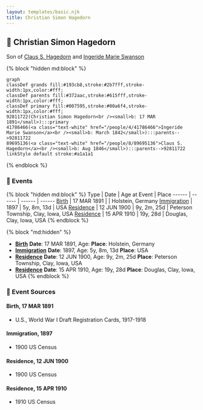 ```yaml
---
layout: templates/basic.njk
title: Christian Simon Hagedorn
---
```

## 🔵 Christian Simon Hagedorn

Son of [Claus S. Hagedorn](/people/8/89695136) and [Ingeride Marie Swanson](/people/4/41786466)

{% block "hidden md:block" %}
```mermaid
graph
classDef grands fill:#193cb8,stroke:#2b7fff,stroke-width:1px,color:#fff;
classDef parents fill:#372aac,stroke:#615fff,stroke-width:1px,color:#fff;
classDef primary fill:#007595,stroke:#00a6f4,stroke-width:1px,color:#fff;
92811722(Christian Simon Hagedorn<br /><small>b: 17 MAR 1891</small>):::primary
41786466(<a class="text-white" href="/people/4/41786466">Ingeride Marie Swanson</a><br /><small>b: March 1842</small>):::parents-->92811722
89695136(<a class="text-white" href="/people/8/89695136">Claus S. Hagedorn</a><br /><small>b: Aug 1846</small>):::parents-->92811722
linkStyle default stroke:#a1a1a1
```
{% endblock %}

### 📆 Events

{% block "hidden md:block" %}
Type | Date | Age at Event | Place
------ | ------ | ------ | ------
[Birth](#event-event-2) | 17 MAR 1891 |  | Holstein, Germany
[Immigration](#event-event-0) | 1897 | 5y, 8m, 13d | USA
[Residence](#event-event-1) | 12 JUN 1900 | 9y, 2m, 25d | Peterson Township, Clay, Iowa, USA
[Residence](#event-event-2) | 15 APR 1910 | 19y, 28d | Douglas, Clay, Iowa, USA
{% endblock %}

{% block "md:hidden" %}
- **[Birth](#event-event-2)**
**Date**: 17 MAR 1891, Age:
**Place**: Holstein, Germany
- **[Immigration](#event-event-0)**
**Date**: 1897, Age: 5y, 8m, 13d
**Place**: USA
- **[Residence](#event-event-1)**
**Date**: 12 JUN 1900, Age: 9y, 2m, 25d
**Place**: Peterson Township, Clay, Iowa, USA
- **[Residence](#event-event-2)**
**Date**: 15 APR 1910, Age: 19y, 28d
**Place**: Douglas, Clay, Iowa, USA
{% endblock %}

### 📰 Event Sources

#### <a id="event-event-2"></a> Birth, 17 MAR 1891
* U.S., World War I Draft Registration Cards, 1917-1918

#### <a id="event-event-0"></a> Immigration, 1897
* 1900 US Census

#### <a id="event-event-1"></a> Residence, 12 JUN 1900
* 1900 US Census

#### <a id="event-event-2"></a> Residence, 15 APR 1910
* 1910 US Census